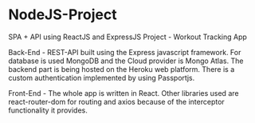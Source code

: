# NodeJS-Project
SPA + API using ReactJS and ExpressJS
Project - Workout Tracking App

Back-End - REST-API built using the Express javascript framework. For database is used MongoDB and the Cloud provider is Mongo Atlas. The backend part is being hosted on the Heroku web platform. There is a custom authentication implemented by using Passportjs.

Front-End - The whole app is written in React. Other libraries used are react-router-dom for routing and axios because of the interceptor functionality it provides.
